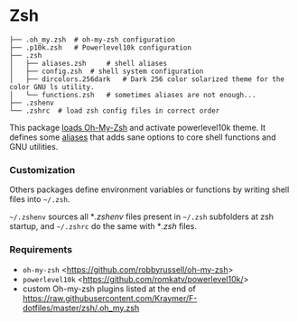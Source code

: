 # Zsh

<!--- Tree block autogenerated by /docgen.py -->
    ├── .oh_my.zsh 	# oh-my-zsh configuration
    ├── .p10k.zsh 	# Powerlevel10k configuration 
    ├── .zsh
    │   ├── aliases.zsh 	# shell aliases
    │   ├── config.zsh 	# shell system configuration
    │   ├── dircolors.256dark 	# Dark 256 color solarized theme for the color GNU ls utility.
    │   └── functions.zsh 	# sometimes aliases are not enough...
    ├── .zshenv
    └── .zshrc 	# load zsh config files in correct order

This package [loads Oh-My-Zsh](https://github.com/Kraymer/F-dotfiles/blob/master/zsh/.oh_my.zsh) and activate powerlevel10k theme.
It defines some [aliases](https://github.com/Kraymer/F-dotfiles/blob/master/zsh/.zsh/aliases.zsh) that adds sane options to core shell functions and GNU utilities.

### Customization

Others packages define environment variables or functions by writing shell files into `~/.zsh`.

`~/.zshenv` sources all **.zshenv* files present in `~/.zsh` subfolders at zsh startup, and `~/.zshrc` do the same with **.zsh* files.

### Requirements

- `oh-my-zsh` <<https://github.com/robbyrussell/oh-my-zsh>>
- `powerlevel10k` <<https://github.com/romkatv/powerlevel10k/>>
- custom Oh-my-zsh plugins listed at the end of https://raw.githubusercontent.com/Kraymer/F-dotfiles/master/zsh/.oh_my.zsh
